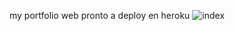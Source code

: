 my portfolio web pronto a deploy en heroku
![index](https://user-images.githubusercontent.com/87421025/145807171-7afe3077-1ff2-412b-90f9-bb2e1ce12edf.jpg)
